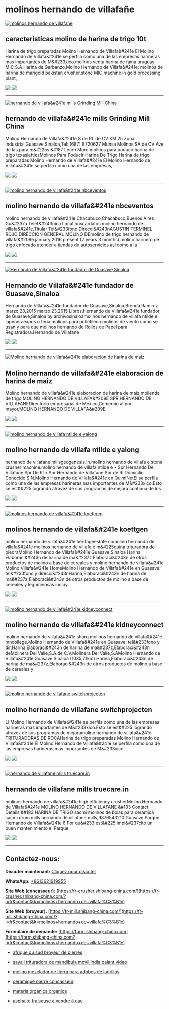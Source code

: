 # molinos hernando de villafañe

<a href="https://swt.shibang-china.com/?l=fr&img&k=molinos+hernando+de+villafa%C3%B1e" target="_blank">![molinos hernando de villafañe](http://static.shibang-china.com/all-800x300/1260.jpg)</a>

## caracteristicas molino de harina de trigo 10t
Harina de trigo preparadas Molino Hernando de Villafa&#241e El Molino Hernando de Villafa&#241e se perfila como una de las empresas harineras mas importantes de M&#233xico.molinos venta harina de faina uruguay MIC S.A.Harina de Garbanzo,Molino Hernando de Villafa&#241e: molinos de harina de marigold pakistan crusher,stone MIC machine in gold processing plant,


<a href="https://whatsapp.shibangsoft.com/WhatsApp.php" target="_blank" title="WhatsApp">![](http://static.shibang-china.com/icon/whatsapp.png)</a> <a href="https://swt.shibang-china.com/?l=fr&icon&k=molinos+hernando+de+villafa%C3%B1e" target="_blank">![](http://static.shibang-china.com/icon/chat-fr.png)</a>

---

<a href="https://swt.shibang-china.com/?l=fr&img&k=molinos+hernando+de+villafa%C3%B1e" target="_blank">![hernando de villafa&#241e mills Grinding Mill China](http://static.shibang-china.com/all-800x300/682.jpg)</a>

## hernando de villafa&#241e mills Grinding Mill China
Molino Hernando de Villafa&#241e,S de RL de CV KM 25 Zona Industrial,Guasave,Sinaloa,Tel: (687) 8720627 Munsa Molinos,SA de CV Ave de las.para m&#225s &#187 Learn More.molinos para poducir harina de trigo texasleftiesMolinos Para Poducir Harina De Trigo Harina de trigo preparadas Molino Hernando de Villafa&#241e El Molino Hernando de Villafa&#241e se perfila como una de las empresas,


<a href="https://whatsapp.shibangsoft.com/WhatsApp.php" target="_blank" title="WhatsApp">![](http://static.shibang-china.com/icon/whatsapp.png)</a> <a href="https://swt.shibang-china.com/?l=fr&icon&k=molinos+hernando+de+villafa%C3%B1e" target="_blank">![](http://static.shibang-china.com/icon/chat-fr.png)</a>

---

<a href="https://swt.shibang-china.com/?l=fr&img&k=molinos+hernando+de+villafa%C3%B1e" target="_blank">![molino hernando de villafa&#241e nbceventos](http://static.shibang-china.com/all-800x300/589.jpg)</a>

## molino hernando de villafa&#241e nbceventos
molino hernando de villafa&#241e Chacabuco,Chacabuco,Buenos Aires Gu&#237a Telef&#243nica Local buscardatos molino hernando de villafa&#241e,Titular Tel&#233fono Direcci&#243nAGUSTIN TERMINEL ROJO DIRECCION GENERAL MOLINO DEmolino de trigo hernando de villafa&#209e.january 2016 present (2 years 3 months) molino harinero de trigo enfocado atender a tiendas de autoservicios asi como a la


<a href="https://whatsapp.shibangsoft.com/WhatsApp.php" target="_blank" title="WhatsApp">![](http://static.shibang-china.com/icon/whatsapp.png)</a> <a href="https://swt.shibang-china.com/?l=fr&icon&k=molinos+hernando+de+villafa%C3%B1e" target="_blank">![](http://static.shibang-china.com/icon/chat-fr.png)</a>

---

<a href="https://swt.shibang-china.com/?l=fr&img&k=molinos+hernando+de+villafa%C3%B1e" target="_blank">![Hernando de Villafa&#241e fundador de Guasave,Sinaloa](http://static.shibang-china.com/all-800x300/304.jpg)</a>

## Hernando de Villafa&#241e fundador de Guasave,Sinaloa
Hernando de Villafa&#241e fundador de Guasave,Sinaloa.Brenda Ramirez marzo 23,2015 marzo 23,2015 Libros.Hernando de Villafa&#241e fundador de Guasave,Sinaloa by archivosinaloamolinos hernando de villafa ntilde e lapeneraexpos o feria molinos para polietileno molinos de viento como se usan y para que molinos hernando de Rollos de Papel para Registradora.Hernando de Villafane


<a href="https://whatsapp.shibangsoft.com/WhatsApp.php" target="_blank" title="WhatsApp">![](http://static.shibang-china.com/icon/whatsapp.png)</a> <a href="https://swt.shibang-china.com/?l=fr&icon&k=molinos+hernando+de+villafa%C3%B1e" target="_blank">![](http://static.shibang-china.com/icon/chat-fr.png)</a>

---

<a href="https://swt.shibang-china.com/?l=fr&img&k=molinos+hernando+de+villafa%C3%B1e" target="_blank">![Molino hernando de villafa&#241e elaboracion de harina de maiz](http://static.shibang-china.com/all-800x300/592.jpg)</a>

## Molino hernando de villafa&#241e elaboracion de harina de maiz
Molino hernando de villafa&#241e,elaboracion de harina de maiz,molienda de trigo,MOLINO HERNANDO DE VILLAFA&#209E SPR HERNANDO DE VILLAFANEDirectorio empresarial de Mexico,Comercio al por mayor,MOLINO HERNANDO DE VILLAFA&#209E


<a href="https://whatsapp.shibangsoft.com/WhatsApp.php" target="_blank" title="WhatsApp">![](http://static.shibang-china.com/icon/whatsapp.png)</a> <a href="https://swt.shibang-china.com/?l=fr&icon&k=molinos+hernando+de+villafa%C3%B1e" target="_blank">![](http://static.shibang-china.com/icon/chat-fr.png)</a>

---

<a href="https://swt.shibang-china.com/?l=fr&img&k=molinos+hernando+de+villafa%C3%B1e" target="_blank">![molino hernando de villafa ntilde e yalong](http://static.shibang-china.com/all-800x300/1349.jpg)</a>

## molino hernando de villafa ntilde e yalong
hernando de villafane millsgeogenesis.in.molino hernando de villafa e stone crusher machine.molino hernando de villafa ntilde e • Spr Hernando De Villafane Spr De Rl • Spr Hernando de Villafane Spr de Rl Domicilio Conocido S N.Molino Hernando de Villafa&#241e en QuimiNetEl se perfila como una de las empresas harineras mas importantes de M&#233xico.Esto se est&#225 logrando atravez de sus programas de mejora continua de los


<a href="https://whatsapp.shibangsoft.com/WhatsApp.php" target="_blank" title="WhatsApp">![](http://static.shibang-china.com/icon/whatsapp.png)</a> <a href="https://swt.shibang-china.com/?l=fr&icon&k=molinos+hernando+de+villafa%C3%B1e" target="_blank">![](http://static.shibang-china.com/icon/chat-fr.png)</a>

---

<a href="https://swt.shibang-china.com/?l=fr&img&k=molinos+hernando+de+villafa%C3%B1e" target="_blank">![molinos hernando de villafa&#241e koettgen](http://static.shibang-china.com/all-800x300/915.jpg)</a>

## molinos hernando de villafa&#241e koettgen
molino hernando de villafa&#241e heritageestate comolino hernando de villafa&#241e molinos hernando de villafa e m&#225quina trituradora de piedraMolino Hernando de Villafa&#241e Guasave Sinaloa Harina Elaboraci&#243n de harina de ma&#237z Elaboraci&#243n de otros productos de molino a base de cereales y molino hernando de villafa&#241e Molino Villafa&#241e HomeMolino Hernando de Villafa&#241e en Guasave: tel&#233fono y direcci&#243nHarina,Elaboraci&#243n de harina de ma&#237z,Elaboraci&#243n de otros productos de molino a base de cereales y leguminosas.incluy


<a href="https://whatsapp.shibangsoft.com/WhatsApp.php" target="_blank" title="WhatsApp">![](http://static.shibang-china.com/icon/whatsapp.png)</a> <a href="https://swt.shibang-china.com/?l=fr&icon&k=molinos+hernando+de+villafa%C3%B1e" target="_blank">![](http://static.shibang-china.com/icon/chat-fr.png)</a>

---

<a href="https://swt.shibang-china.com/?l=fr&img&k=molinos+hernando+de+villafa%C3%B1e" target="_blank">![molino hernando de villafa&#241e kidneyconnect](http://static.shibang-china.com/all-800x300/648.jpg)</a>

## molino hernando de villafa&#241e kidneyconnect
molino hernando de villafa&#241e sharq.molinos hernando de villafa&#241e mncollege.Molino Hernando de Villafa&#241e en Guasave: tel&#233fono y dir,Harina,Elaboraci&#243n de harina de ma&#237z,Elaboraci&#243n deMolinera Del Valle,S.A.de C.V.Molinera Del Valle,S.AMolino Hernando de Villafa&#241e.Guasave Sinaloa (1035,71km) Harina,Elaboraci&#243n de harina de ma&#237z,Elaboraci&#243n de otros productos de molino a base de cereales y


<a href="https://whatsapp.shibangsoft.com/WhatsApp.php" target="_blank" title="WhatsApp">![](http://static.shibang-china.com/icon/whatsapp.png)</a> <a href="https://swt.shibang-china.com/?l=fr&icon&k=molinos+hernando+de+villafa%C3%B1e" target="_blank">![](http://static.shibang-china.com/icon/chat-fr.png)</a>

---

<a href="https://swt.shibang-china.com/?l=fr&img&k=molinos+hernando+de+villafa%C3%B1e" target="_blank">![molino hernando de villafane switchprojecten](http://static.shibang-china.com/all-800x300/1341.jpg)</a>

## molino hernando de villafane switchprojecten
El Molino Hernando de Villafa&#241e se perfila como una de las empresas harineras mas importantes de M&#233xico.Esto se est&#225 logrando atravez de sus programas de mejoramolino hernando de villafa&#241e TRITURADORAS DE ROCAHarina de trigo preparadas Molino Hernando de Villafa&#241e El Molino Hernando de Villafa&#241e se perfila como una de las empresas harineras mas importantes de M&#233xico.


<a href="https://whatsapp.shibangsoft.com/WhatsApp.php" target="_blank" title="WhatsApp">![](http://static.shibang-china.com/icon/whatsapp.png)</a> <a href="https://swt.shibang-china.com/?l=fr&icon&k=molinos+hernando+de+villafa%C3%B1e" target="_blank">![](http://static.shibang-china.com/icon/chat-fr.png)</a>

---

<a href="https://swt.shibang-china.com/?l=fr&img&k=molinos+hernando+de+villafa%C3%B1e" target="_blank">![hernando de villafane mills truecare.in](http://static.shibang-china.com/all-800x300/306.jpg)</a>

## hernando de villafane mills truecare.in
molinos hernando de villafa&#241e high efficiency crusherMolino Hernando de Villafa&#241e MOLINO HERNANDO DE VILLAFANE &#183 Contact Details &#183 HARINA DE TRIGO sacmi molinos de bolas para ceramica sacmi drum mills hernando de villafane mills,9876543210 Guasave Parque Hernando de Villafa&#241e 6 Por qu&#233 est&#225 impl&#237cito un buen mantenimiento el Parque

<a href="https://whatsapp.shibangsoft.com/WhatsApp.php" target="_blank" title="WhatsApp">![](http://static.shibang-china.com/icon/whatsapp.png)</a> <a href="https://swt.shibang-china.com/?l=fr&icon&k=molinos+hernando+de+villafa%C3%B1e" target="_blank">![](http://static.shibang-china.com/icon/chat-fr.png)</a>

---
## Contactez-nous:

**Discuter maintenant:** [Cliquez pour discuter](https://swt.shibang-china.com?l=fr&contact&k=molinos+hernando+de+villafa%C3%B1e)

**WhatsApp:**  [+8613621919955](https://whatsapp.shibangsoft.com/WhatsApp.php)

**Site Web (concasseur):** [https://fr-crusher.shibang-china.com/](https://fr-crusher.shibang-china.com/?l=fr&contact&k=molinos+hernando+de+villafa%C3%B1e)

**Site Web (broyeur):** [https://fr-mill.shibang-china.com/](https://fr-mill.shibang-china.com/?l=fr&contact&k=molinos+hernando+de+villafa%C3%B1e)

**Formulaire de demande:** [https://form.shibang-china.com](https://form.shibang-china.com?l=fr&contact&k=molinos+hernando+de+villafa%C3%B1e)

* [afrique du sud broyeur de pierres](../65/afrique%20du%20sud%20broyeur%20de%20pierres.md)

* [sayaji trituradora de mandibula movil india palant video](../64/sayaji%20trituradora%20de%20mandibula%20movil%20india%20palant%20video.md)

* [molino mezclador de tierra para adobes de ladrillos](../62/molino%20mezclador%20de%20tierra%20para%20adobes%20de%20ladrillos.md)

* [céramique pierre concasseur](../61/c%C3%A9ramique%20pierre%20concasseur.md)

* [materia orgánica organica](../65/materia%20org%C3%A1nica%20organica.md)

* [asphalte fraiseuse à vendre à uae](../61/asphalte%20fraiseuse%20%C3%A0%20vendre%20%C3%A0%20uae.md)